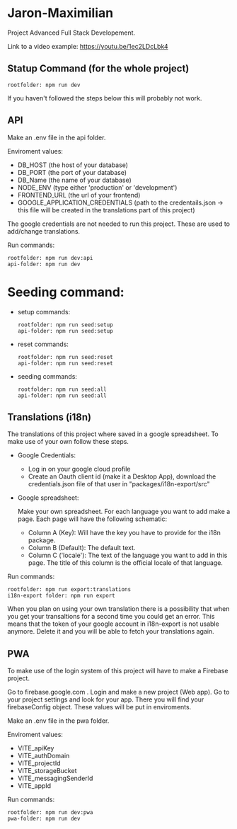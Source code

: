 # Jaron-Maximilian
Project Advanced Full Stack Developement.

Link to a video example: https://youtu.be/1ec2LDcLbk4

## Statup Command (for the whole project)

    rootfolder: npm run dev

If you haven't followed the steps below this will probably not work.

## API

Make an .env file in the api folder.

Enviroment values:

- DB_HOST (the host of your database)
- DB_PORT (the port of your database)
- DB_Name  (the name of your database)
- NODE_ENV  (type either 'production' or 'development')
- FRONTEND_URL (the url of your frontend)
- GOOGLE_APPLICATION_CREDENTIALS (path to the credentails.json -> this file will be created in the translations part of this project)

The google credentials are not needed to run this project. These are used to add/change translations.

Run commands:

    rootfolder: npm run dev:api
    api-folder: npm run dev

# Seeding command:

-   setup commands:
        
        rootfolder: npm run seed:setup
        api-folder: npm run seed:setup
-   reset commands:

        rootfolder: npm run seed:reset
        api-folder: npm run seed:reset
-   seeding commands:

        rootfolder: npm run seed:all
        api-folder: npm run seed:all

## Translations (i18n)

The translations of this project where saved in a google spreadsheet. To make use of your own follow these steps.

- Google Credentials:

    - Log in on your google cloud profile
    - Create an Oauth client id (make it a Desktop App), download the credentials.json file of that user
      in "packages/i18n-export/src"
    
- Google spreadsheet:
    
    Make your own spreadsheet. For each language you want to add make a page. Each page will have the following schematic:
    - Column A (Key): Will have the key you have to provide for the i18n package.
    - Column B (Default): The default text.
    - Column C ('locale'): The text of the language you want to add in this page. The title of this column is the official locale of that language.

Run commands: 

    rootfolder: npm run export:translations
    i18n-export folder: npm run export

When you plan on using your own translation there is a possibility that when you get your transaltions for a second time you could get an error. This means that the token of your google account in i18n-export is not usable anymore. Delete it and you will be able to fetch your translations again.

## PWA

To make use of the login system of this project will have to make a Firebase project.

Go to firebase.google.com . Login and make a new project (Web app). Go to your project settings and look for your app. There you will find your firebaseConfig object. These values will be put in enviroments.

Make an .env file in the pwa folder.

Enviroment values:

- VITE_apiKey
- VITE_authDomain
- VITE_projectId
- VITE_storageBucket
- VITE_messagingSenderId
- VITE_appId

Run commands:

    rootfolder: npm run dev:pwa
    pwa-folder: npm run dev
